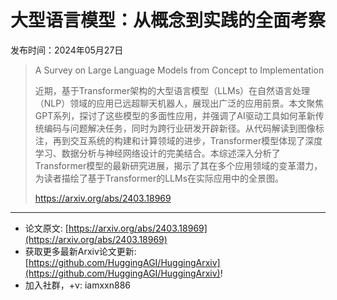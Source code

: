# 大型语言模型：从概念到实践的全面考察
发布时间：2024年05月27日


> A Survey on Large Language Models from Concept to Implementation
>
> 近期，基于Transformer架构的大型语言模型（LLMs）在自然语言处理（NLP）领域的应用已远超聊天机器人，展现出广泛的应用前景。本文聚焦GPT系列，探讨了这些模型的多面性应用，并强调了AI驱动工具如何革新传统编码与问题解决任务，同时为跨行业研发开辟新径。从代码解读到图像标注，再到交互系统的构建和计算领域的进步，Transformer模型体现了深度学习、数据分析与神经网络设计的完美结合。本综述深入分析了Transformer模型的最新研究进展，揭示了其在多个应用领域的变革潜力，为读者描绘了基于Transformer的LLMs在实际应用中的全景图。
>
> https://arxiv.org/abs/2403.18969


<hr />

- 论文原文: [https://arxiv.org/abs/2403.18969](https://arxiv.org/abs/2403.18969)
- 获取更多最新Arxiv论文更新: [https://github.com/HuggingAGI/HuggingArxiv](https://github.com/HuggingAGI/HuggingArxiv)!
- 加入社群，+v: iamxxn886